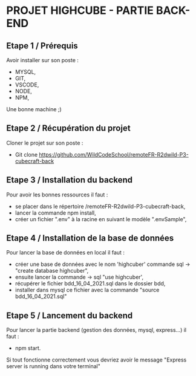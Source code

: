
# PROJET HIGHCUBE - PARTIE BACK-END

## Etape 1 / Prérequis

Avoir installer sur son poste :
- MYSQL,
- GIT,
- VSCODE,
- NODE,
- NPM,

Une bonne machine ;)

## Etape 2 / Récupération du projet 

Cloner le projet sur son poste :
- Git clone https://github.com/WildCodeSchool/remoteFR-R2dwild-P3-cubecraft-back


## Etape 3 / Installation du backend 

Pour avoir les bonnes ressources il faut :
- se placer dans le répertoire /remoteFR-R2dwild-P3-cubecraft-back,
- lancer la commande npm install,
- créer un fichier ".env" à la racine en suivant le modèle ".envSample",

## Etape 4 / Installation de la base de données

Pour lancer la base de données en local il faut :
- créer une base de données avec le nom 'highcuber' commande sql -> "create database highcuber",
- ensuite lancer la commande -> sql "use highcuber',
- récupérer le fichier bdd_16_04_2021.sql dans le dossier bdd,
- installer dans mysql ce fichier avec la commande "source bdd_16_04_2021.sql"

## Etape 5 / Lancement du backend

Pour lancer la partie backend (gestion des données, mysql, express...) il faut :
- npm start.

Si tout fonctionne correctement vous devriez avoir le message "Express server is running dans votre terminal"



